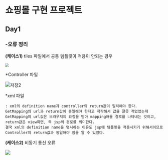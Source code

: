 # 쇼핑몰 구현 프로젝트 

## Day1

### -오류 정리

**(케이스1)** tiles 파일에서 공통 템플릿이 적용이 안되는 경우 

 <img src="C:\Users\seung\Pictures\과제\저장1.jpg" style="zoom:67%;" />

*Controller 파일

  ![저장2](C:\Users\seung\Pictures\과제\저장2.jpg)

*xml 파일

```
: xml의 definition name과 controller의 return값이 일치해야 한다.
GetMapping의 url과 return값이 동일해야 한다고 착각해서 값을 잘못 적었었는데 
GetMapping의 url값은 브라우저의 요청을 받아 mapping해올 경로를 나타내는 것이고, 
return값은 view화면, 즉 jsp의 경로를 의미한다. 
결국 xml의 definition name을 명시하는 이유도 jsp에 템플릿을 적용시키기 위해서이므로
Controller의 return값과 동일해야 함을 알 수 있었다. 
```



 **(케이스2)** 비동기 통신 오류 

![](C:\Users\seung\Pictures\과제\11111.jpg)



